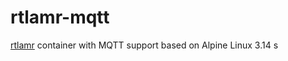 # rtlamr-mqtt

[rtlamr](https://github.com/bemasher/rtlamr) container with MQTT support based on Alpine Linux 3.14
s